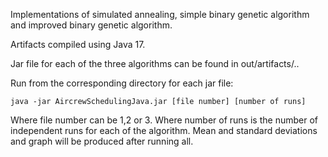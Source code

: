 Implementations of simulated annealing, simple binary genetic algorithm and improved binary genetic algorithm.

Artifacts compiled using Java 17.

Jar file for each of the three algorithms can be found in out/artifacts/..

Run from the corresponding directory for each jar file:
```
java -jar AircrewSchedulingJava.jar [file number] [number of runs]
```

Where file number can be 1,2 or 3.
Where number of runs is the number of independent runs for each of the algorithm. Mean and standard deviations and graph will be produced after running all.

